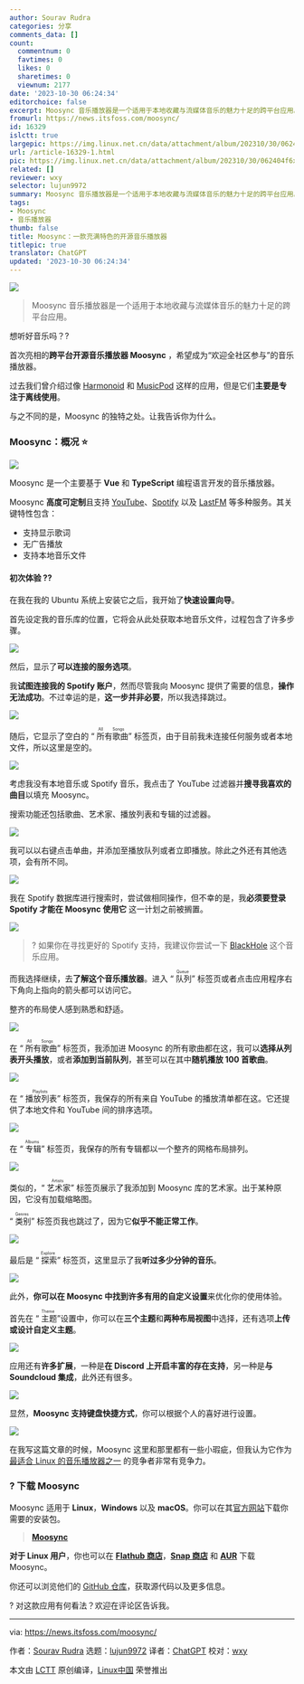 ```yaml
---
author: Sourav Rudra
categories: 分享
comments_data: []
count:
  commentnum: 0
  favtimes: 0
  likes: 0
  sharetimes: 0
  viewnum: 2177
date: '2023-10-30 06:24:34'
editorchoice: false
excerpt: Moosync 音乐播放器是一个适用于本地收藏与流媒体音乐的魅力十足的跨平台应用。
fromurl: https://news.itsfoss.com/moosync/
id: 16329
islctt: true
largepic: https://img.linux.net.cn/data/attachment/album/202310/30/062404f6xrcor9t6s1b9lc.jpg
url: /article-16329-1.html
pic: https://img.linux.net.cn/data/attachment/album/202310/30/062404f6xrcor9t6s1b9lc.jpg.thumb.jpg
related: []
reviewer: wxy
selector: lujun9972
summary: Moosync 音乐播放器是一个适用于本地收藏与流媒体音乐的魅力十足的跨平台应用。
tags:
- Moosync
- 音乐播放器
thumb: false
title: Moosync：一款充满特色的开源音乐播放器
titlepic: true
translator: ChatGPT
updated: '2023-10-30 06:24:34'
---
```


![](https://img.linux.net.cn/data/attachment/album/202310/30/062404f6xrcor9t6s1b9lc.jpg)



> 
> Moosync 音乐播放器是一个适用于本地收藏与流媒体音乐的魅力十足的跨平台应用。
> 
> 
> 


想听好音乐吗？?


首次亮相的**跨平台开源音乐播放器 Moosync** ，希望成为“欢迎全社区参与”的音乐播放器。


过去我们曾介绍过像 [Harmonoid](https://itsfoss.com/harmonoid/) 和 [MusicPod](https://news.itsfoss.com/musicpod/) 这样的应用，但是它们**主要是专注于离线使用**。


与之不同的是，Moosync 的独特之处。让我告诉你为什么。


### Moosync：概况 ⭐


![](https://img.linux.net.cn/data/attachment/album/202310/30/062435lt0q9s3s49qhzksw.png)


Moosync 是一个主要基于 **Vue** 和 **TypeScript** 编程语言开发的音乐播放器。


Moosync **高度可定制**且支持 [YouTube](https://www.youtube.com/)、[Spotify](https://open.spotify.com/) 以及 [LastFM](https://www.last.fm/) 等多种服务。其关键特性包含：


* 支持显示歌词
* 无广告播放
* 支持本地音乐文件


#### 初次体验 ?‍?


在我在我的 Ubuntu 系统上安装它之后，我开始了**快速设置向导**。


首先设定我的音乐库的位置，它将会从此处获取本地音乐文件，过程包含了许多步骤。


![](https://img.linux.net.cn/data/attachment/album/202310/30/062435q78x7dh2vo2vu4ux.png)


然后，显示了**可以连接的服务选项**。


我**试图连接我的 Spotify 账户**，然而尽管我向 Moosync 提供了需要的信息，**操作无法成功**。不过幸运的是，**这一步并非必要**，所以我选择跳过。


![](https://img.linux.net.cn/data/attachment/album/202310/30/062436ar53idlb83d9tx8w.png)


随后，它显示了空白的 “<ruby> 所有歌曲 <rt>  All Songs </rt></ruby>” 标签页，由于目前我未连接任何服务或者本地文件，所以这里是空的。


![](https://img.linux.net.cn/data/attachment/album/202310/30/062436kwyz4wy6cc2erzee.png)


考虑我没有本地音乐或 Spotify 音乐，我点击了 YouTube 过滤器并**搜寻我喜欢的曲目**以填充 Moosync。


搜索功能还包括歌曲、艺术家、播放列表和专辑的过滤器。


![](https://img.linux.net.cn/data/attachment/album/202310/30/062437utwevzlxf0wxxv6l.png)


我可以以右键点击单曲，并添加至播放队列或者立即播放。除此之外还有其他选项，会有所不同。


![](https://img.linux.net.cn/data/attachment/album/202310/30/062438x7zk7m3c6ik4mzk9.png)


我在 Spotify 数据库进行搜索时，尝试做相同操作，但不幸的是，我**必须要登录 Spotify 才能在 Moosync 使用它** 这一计划之前被搁置。


![](https://img.linux.net.cn/data/attachment/album/202310/30/062439nvapbobkz3niiurl.png)



> 
> ? 如果你在寻找更好的 Spotify 支持，我建议你尝试一下 [BlackHole](https://news.itsfoss.com/blackhole-music-app/) 这个音乐应用。
> 
> 
> 


而我选择继续，去**了解这个音乐播放器**。进入 “<ruby> 队列 <rt>  Queue </rt></ruby>” 标签页或者点击应用程序右下角向上指向的箭头都可以访问它。


整齐的布局使人感到熟悉和舒适。


![](https://img.linux.net.cn/data/attachment/album/202310/30/062439st7e83rp3t0e9917.png)


在 “<ruby> 所有歌曲 <rt>  All Songs </rt></ruby>” 标签页，我添加进 Moosync 的所有歌曲都在这，我可以**选择从列表开头播放**，或者**添加到当前队列**，甚至可以在其中**随机播放 100 首歌曲**。


![](https://img.linux.net.cn/data/attachment/album/202310/30/062440eezlrrtt1e979d7z.png)


在 “<ruby> 播放列表 <rt>  Playlists </rt></ruby>” 标签页，我保存的所有来自 YouTube 的播放清单都在这。它还提供了本地文件和 YouTube 间的排序选项。


![](https://img.linux.net.cn/data/attachment/album/202310/30/062442e3l3rlojrfbql483.png)


在 “<ruby> 专辑 <rt>  Albums </rt></ruby>” 标签页，我保存的所有专辑都以一个整齐的网格布局排列。


![](https://img.linux.net.cn/data/attachment/album/202310/30/062444mf5fk5pv75p67oja.png)


类似的，“<ruby> 艺术家 <rt>  Artists </rt></ruby>” 标签页展示了我添加到 Moosync 库的艺术家。出于某种原因，它没有加载缩略图。


“<ruby> 类别 <rt>  Genres </rt></ruby>” 标签页我也跳过了，因为它**似乎不能正常工作**。


![](https://img.linux.net.cn/data/attachment/album/202310/30/062444zzvy38zxy4wxw3yv.png)


最后是 “<ruby> 探索 <rt>  Explore </rt></ruby>” 标签页，这里显示了我**听过多少分钟的音乐**。


![](https://img.linux.net.cn/data/attachment/album/202310/30/062446th8tuunq09zlurb4.png)


此外，**你可以在 Moosync 中找到许多有用的自定义设置**来优化你的使用体验。


首先在 “<ruby> 主题 <rt>  Theme </rt></ruby>”设置中，你可以在**三个主题**和**两种布局视图**中选择，还有选项**上传或设计自定义主题**。


![](https://img.linux.net.cn/data/attachment/album/202310/30/062446skv5vu5xcvim5okk.png)


应用还有**许多扩展**，一种是**在 Discord 上开启丰富的存在支持**，另一种是**与 Soundcloud 集成**，此外还有很多。


![](https://img.linux.net.cn/data/attachment/album/202310/30/062447cozr3x2h72krmk87.png)


显然，**Moosync 支持键盘快捷方式**，你可以根据个人的喜好进行设置。


![](https://img.linux.net.cn/data/attachment/album/202310/30/062447lcxl5x078322t1yf.png)


在我写这篇文章的时候，Moosync 这里和那里都有一些小瑕疵，但我认为它作为 [最适合 Linux 的音乐播放器之一](https://itsfoss.com/best-music-players-linux/) 的竞争者非常有竞争力。


### ? 下载 Moosync


Moosync 适用于 **Linux**，**Windows** 以及 **macOS**。你可以在其[官方网站](https://moosync.app/)下载你需要的安装包。



> 
> **[Moosync](https://moosync.app/)**
> 
> 
> 


**对于 Linux 用户**，你也可以在 [**Flathub 商店**](https://flathub.org/apps/app.moosync.moosync)，[**Snap 商店**](https://snapcraft.io/moosync) 和 [**AUR**](https://aur.archlinux.org/packages/moosync) 下载 Moosync。


你还可以浏览他们的 [GitHub 仓库](https://github.com/Moosync/Moosync)，获取源代码以及更多信息。


? 对这款应用有何看法？欢迎在评论区告诉我。




---


via: <https://news.itsfoss.com/moosync/>


作者：[Sourav Rudra](https://news.itsfoss.com/author/sourav/) 选题：[lujun9972](https://github.com/lujun9972) 译者：[ChatGPT](https://linux.cn/lctt/ChatGPT) 校对：[wxy](https://github.com/wxy)


本文由 [LCTT](https://github.com/LCTT/TranslateProject) 原创编译，[Linux中国](https://linux.cn/) 荣誉推出